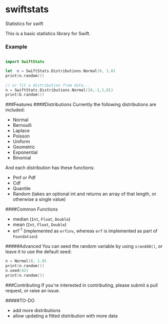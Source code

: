 # swiftstats
Statistics for swift

This is a basic statistics library for Swift.

### Example
```swift

import SwiftStats

let  n = SwiftStats.Distributions.Normal(0, 1.0)
print(n.random())
    
// or fit a distribution from data...
n = SwiftStats.Distributions.Normal([0,-1,1,0])
print(b.random())
```
###Features
####Distributions
Currently the following distributions are included: 
- Normal
- Bernoulli 
- Laplace 
- Poisson
- Uniform
- Geometric
- Exponential
- Binomial

And each distribution has these functions:
- Pmf or Pdf
- Cdf
- Quantile
- Random (takes an optional int and returns an array of that length, or otherwise a single value) 

####Common Functions
- median (`Int`, `Float`, `Double`)
- mean (`Int`, `Float`, `Double`)
- erf<sup>-1</sup> (implemented as `erfinv`, whereas `erf` is implemented as part of `Foundation`)

#####Advanced
You can seed the random variable by using `srand48()`, or leave it to use the default seed:
```swift
n = Normal(0, 1.0)
print(n.random())
n.seed(42)
print(n.random())
```

###Contributing
If you're interested in contributing, please submit a pull request, or raise an issue.

#####TO-DO
- add more distributions
- allow updating a fitted distribution with more data
